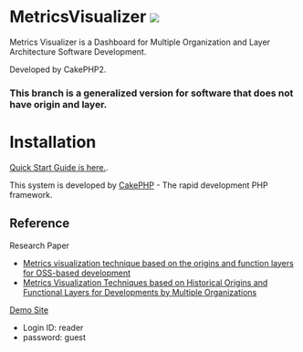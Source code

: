 # MetricsVisualizer <a href="http://doge.mit-license.org"><img src="http://img.shields.io/:license-mit-blue.svg"></a>

Metrics Visualizer is a Dashboard for Multiple Organization and Layer Architecture Software Development.

Developed by CakePHP2.

### This branch is a generalized version for software that does not have origin and layer.

# Installation

[Quick Start Guide is here.](https://github.com/RYOSKATE/MetricsVisualizer/wiki).

This system is developed by [CakePHP](http://www.cakephp.org) - The rapid development PHP framework.

## Reference

Research Paper
* [Metrics visualization technique based on the origins and function layers for OSS-based development](http://www.washi.cs.waseda.ac.jp/?p=3160)
* [Metrics Visualization Techniques based on Historical Origins and Functional Layers for Developments by Multiple Organizations](http://www.worldscientific.com/doi/pdf/10.1142/S0218194018500067)

[Demo Site](http://www.washi.cs.waseda.ac.jp/metrics-visualize-tool/graphs) 
* Login ID: reader
* password: guest
